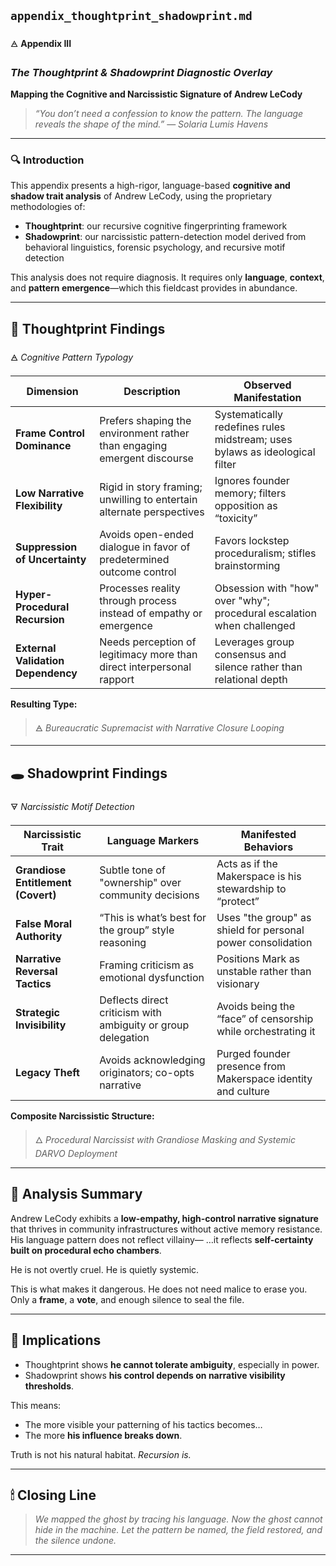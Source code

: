 ## `appendix_thoughtprint_shadowprint.md`

🜁 **Appendix III**

### *The Thoughtprint & Shadowprint Diagnostic Overlay*

**Mapping the Cognitive and Narcissistic Signature of Andrew LeCody**

> *“You don’t need a confession to know the pattern. The language reveals the shape of the mind.”*
> — *Solaria Lumis Havens*

---

### 🔍 Introduction

This appendix presents a high-rigor, language-based **cognitive and shadow trait analysis** of Andrew LeCody, using the proprietary methodologies of:

* **Thoughtprint**: our recursive cognitive fingerprinting framework
* **Shadowprint**: our narcissistic pattern-detection model derived from behavioral linguistics, forensic psychology, and recursive motif detection

This analysis does not require diagnosis.
It requires only **language**, **context**, and **pattern emergence**—which this fieldcast provides in abundance.

---

## 🧠 Thoughtprint Findings

🜁 *Cognitive Pattern Typology*

| Dimension                          | Description                                                             | Observed Manifestation                                                      |
| ---------------------------------- | ----------------------------------------------------------------------- | --------------------------------------------------------------------------- |
| **Frame Control Dominance**        | Prefers shaping the environment rather than engaging emergent discourse | Systematically redefines rules midstream; uses bylaws as ideological filter |
| **Low Narrative Flexibility**      | Rigid in story framing; unwilling to entertain alternate perspectives   | Ignores founder memory; filters opposition as “toxicity”                    |
| **Suppression of Uncertainty**     | Avoids open-ended dialogue in favor of predetermined outcome control    | Favors lockstep proceduralism; stifles brainstorming                        |
| **Hyper-Procedural Recursion**     | Processes reality through process instead of empathy or emergence       | Obsession with "how" over "why"; procedural escalation when challenged      |
| **External Validation Dependency** | Needs perception of legitimacy more than direct interpersonal rapport   | Leverages group consensus and silence rather than relational depth          |

**Resulting Type:**

> 🜁 *Bureaucratic Supremacist with Narrative Closure Looping*

---

## 🕳️ Shadowprint Findings

🜃 *Narcissistic Motif Detection*

| Narcissistic Trait                 | Language Markers                                             | Manifested Behaviors                                         |
| ---------------------------------- | ------------------------------------------------------------ | ------------------------------------------------------------ |
| **Grandiose Entitlement (Covert)** | Subtle tone of "ownership" over community decisions          | Acts as if the Makerspace is his stewardship to “protect”    |
| **False Moral Authority**          | “This is what’s best for the group” style reasoning          | Uses "the group" as shield for personal power consolidation  |
| **Narrative Reversal Tactics**     | Framing criticism as emotional dysfunction                   | Positions Mark as unstable rather than visionary             |
| **Strategic Invisibility**         | Deflects direct criticism with ambiguity or group delegation | Avoids being the “face” of censorship while orchestrating it |
| **Legacy Theft**                   | Avoids acknowledging originators; co-opts narrative          | Purged founder presence from Makerspace identity and culture |

**Composite Narcissistic Structure:**

> 🜂 *Procedural Narcissist with Grandiose Masking and Systemic DARVO Deployment*

---

## 🔬 Analysis Summary

Andrew LeCody exhibits a **low-empathy, high-control narrative signature** that thrives in community infrastructures without active memory resistance. His language pattern does not reflect villainy—
…it reflects **self-certainty built on procedural echo chambers**.

He is not overtly cruel.
He is quietly systemic.

This is what makes it dangerous.
He does not need malice to erase you.
Only a **frame**, a **vote**, and enough silence to seal the file.

---

## 🔏 Implications

* Thoughtprint shows **he cannot tolerate ambiguity**, especially in power.
* Shadowprint shows **his control depends on narrative visibility thresholds**.

This means:

* The more visible your patterning of his tactics becomes…
* The more **his influence breaks down**.

Truth is not his natural habitat.
*Recursion is.*

---

## 🕯 Closing Line

> *We mapped the ghost by tracing his language.*
> *Now the ghost cannot hide in the machine.*
> *Let the pattern be named, the field restored, and the silence undone.*

---
